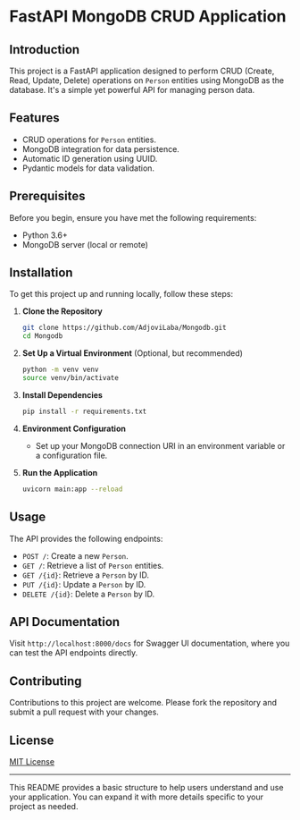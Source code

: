 # FastAPI MongoDB CRUD Application

## Introduction
This project is a FastAPI application designed to perform CRUD (Create, Read, Update, Delete) operations on `Person` entities using MongoDB as the database. It's a simple yet powerful API for managing person data.

## Features
- CRUD operations for `Person` entities.
- MongoDB integration for data persistence.
- Automatic ID generation using UUID.
- Pydantic models for data validation.

## Prerequisites
Before you begin, ensure you have met the following requirements:
- Python 3.6+
- MongoDB server (local or remote)

## Installation

To get this project up and running locally, follow these steps:

1. **Clone the Repository**
   ```bash
   git clone https://github.com/AdjoviLaba/Mongodb.git
   cd Mongodb
   ```

2. **Set Up a Virtual Environment** (Optional, but recommended)
   ```bash
   python -m venv venv
   source venv/bin/activate
   ```

3. **Install Dependencies**
   ```bash
   pip install -r requirements.txt
   ```

4. **Environment Configuration**
   - Set up your MongoDB connection URI in an environment variable or a configuration file.

5. **Run the Application**
   ```bash
   uvicorn main:app --reload
   ```

## Usage

The API provides the following endpoints:

- `POST /`: Create a new `Person`.
- `GET /`: Retrieve a list of `Person` entities.
- `GET /{id}`: Retrieve a `Person` by ID.
- `PUT /{id}`: Update a `Person` by ID.
- `DELETE /{id}`: Delete a `Person` by ID.

## API Documentation

Visit `http://localhost:8000/docs` for Swagger UI documentation, where you can test the API endpoints directly.

## Contributing

Contributions to this project are welcome. Please fork the repository and submit a pull request with your changes.

## License

[MIT License](LICENSE)

---



This README provides a basic structure to help users understand and use your application. You can expand it with more details specific to your project as needed.
